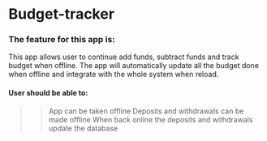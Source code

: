 # Budget-tracker #

### The feature for this app is: ###

This app allows user to continue add funds, subtract funds and track budget when offline. The app will automatically update all the budget done when offline and integrate with the whole system when reload. 

#### User should be able to: ####

>> App can be taken offline
>> Deposits and withdrawals can be made offline
>> When back online the deposits and withdrawals update the database
